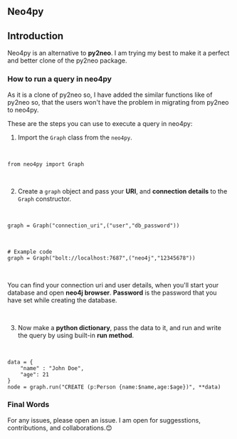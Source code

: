 ## Neo4py

## Introduction
Neo4py is an alternative to __py2neo__. I am trying my best to make it a perfect and better clone of the py2neo package.

### How to run a query in neo4py
As it is a clone of py2neo so, I have added the similar functions like of py2neo so, that the users won't have the problem in migrating from py2neo to neo4py. 

These are the steps you can use to execute a query in neo4py:
1. Import the `Graph` class from the `neo4py`.

<br>

```
from neo4py import Graph
```

<br>


2. Create a `graph` object and pass your __URI__, and __connection details__ to the `Graph` constructor.

<br>

```
graph = Graph("connection_uri",("user","db_password"))
```
<br>

```
# Example code
graph = Graph("bolt://localhost:7687",("neo4j","12345678"))
```

<br>

You can find your connection uri and user details, when you'll start your database and open __neo4j browser__. 
__Password__ is the password that you have set while creating the database.

<br>


3. Now make a __python dictionary__, pass the data to it, and run and write the query by using built-in __run method__.

<br>

```
data = {
    "name" : "John Doe",
    "age": 21
}
node = graph.run("CREATE (p:Person {name:$name,age:$age})", **data)

```


### Final Words
For any issues, please open an issue.
I am open for suggesstions, contributions, and collaborations.😊